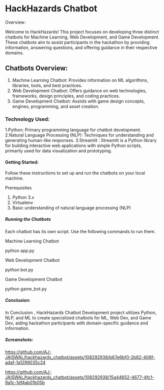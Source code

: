 # HackHazards Chatbot

Overview:

Welcome to HackHazards! This project focuses on developing three distinct chatbots for Machine Learning, Web Development, and Game Development. These chatbots aim to assist participants in the hackathon by providing information, answering questions, and offering guidance in their respective domains.

## Chatbots Overview:

1. Machine Learning Chatbot: Provides information on ML algorithms, libraries, tools, and best practices.
2. Web Development Chatbot: Offers guidance on web technologies, frameworks, design principles, and coding practices.
3. Game Development Chatbot: Assists with game design concepts, engines, programming, and asset creation.

### Technology Used:

1.Python: Primary programming language for chatbot development.
2.Natural Language Processing (NLP): Techniques for understanding and generating human-like responses.
3.Streamlit : Streamlit is a Python library for building interactive web applications with simple Python scripts, primarily used for data visualization and prototyping.

#### Getting Started:
Follow these instructions to set up and run the chatbots on your local machine.

Prerequisites
1. Python 3.x
2. Virtualenv
3. Basic understanding of natural language processing (NLP)

##### Running the Chatbots

Each chatbot has its own script. Use the following commands to run them.

Machine Learning Chatbot

python app.py

Web Development Chatbot

python bot.py

Game Development Chatbot

python game_bot.py

##### Conclusion:

In Conclusion , HackHazards Chatbot Development project utilizes Python, NLP, and ML to create specialized chatbots for ML, Web Dev, and Game Dev, aiding hackathon participants with domain-specific guidance and information.

##### Screanshots:

https://github.com/AJ-JAISWAL/hackhazards_chatbot/assets/108292938/b67e6bf0-2b82-406f-adaf-1a1299035c24


https://github.com/AJ-JAISWAL/hackhazards_chatbot/assets/108292938/15a44652-4677-4fc1-9a1c-1df4ab01b05b
